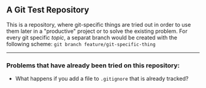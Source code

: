 ## A Git Test Repository

This is a repository, where git-specific things are tried out in order to use them later in a "productive" project or to solve the existing problem. For every git specific *topic*, a separat branch would be created with the following scheme: `git branch feature/git-specific-thing`

<hr>

### Problems that have already been tried on this repository:

- What happens if you add a file to `.gitignore` that is already tracked?
